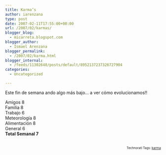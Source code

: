 ```yaml
---
title: Karma’s
author: iarenzana
type: post
date: 2007-02-11T17:55:00+00:00
url: /2007/02/karmas/
blogger_blog:
  - micarreta.blogspot.com
blogger_author:
  - Ismael Arenzana
blogger_permalink:
  - /2007/02/karma.html
blogger_internal:
  - /feeds/11302648/posts/default/8952137237326727904
categories:
  - Uncategorized

---
```

<p style="text-align:justify;">
  Este fin de semana ando algo más bajo&#8230; a ver cómo evolucionamos!!
</p>

<p style="text-align:justify;">
  <p>
    Amigos 8<br /> Familia 8<br /> Trabajo 6<br /> Meteorología 8<br /> Alimentación 8<br /> General 6<br /> <strong>Total Semanal 7<br /> </strong><br /> <!-- technorati tags start -->
  </p>
  
  <p style="text-align:right;font-size:10px;">
    Technorati Tags: <a href="http://www.technorati.com/tag/karma" rel="tag">karma</a>
  </p>
  
  <p>
    <!-- technorati tags end -->
  </p>